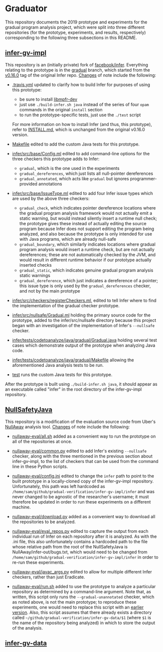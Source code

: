 # Graduator

This repository documents the 2019 prototype and experiments for the gradual
program analysis project, which were split into three different repositories
(for the prototype, experiments, and results, respectively) corresponding to the
following three subsections in this README.

## [infer-gv-impl][]

This repository is an (initially private) fork of [facebook/infer][]. Everything
relating to the prototype is in the [gradual][] branch, which started from the
[v0.16.0][] tag of the original Infer repo. [Changes][infer changes] of note
include the following:

- [.travis.yml][] updated to clarify how to build Infer for purposes of using
  this prototype:

  - be sure to install [libmpfr-dev][]
  - just use `./build-infer.sh java` instead of the series of four `opam`
    commands in the original `install` section
  - to run the prototype-specific tests, just use the `./test` script

  For more information on how to install Infer (and thus, this prototype), refer
  to [INSTALL.md][], which is unchanged from the original v0.16.0 version.

- [Makefile][] edited to add the custom Java tests for this prototype.

- [infer/src/base/Config.ml][] edited to add command-line options for the three
  checkers this prototype adds to Infer:

  - `gradual`, which is the one used in the experiments
  - `gradual_dereferences`, which just lists all null-pointer dereferences
  - `gradual_annotated`, which acts like `gradual` but ignores
    programmer-provided annotations

- [infer/src/base/IssueType.ml][] edited to add four Infer issue types which are
  used by the above three checkers:

  - `gradual_check`, which indicates pointer dereference locations where the
    gradual program analysis framework would not actually emit a static warning,
    but would instead silently insert a runtime null check; the prototype gives
    these instead of actually editing the source program because Infer does not
    support editing the program being analyzed, and also because the prototype
    is only intended for use with Java programs, which are already null-safe
  - `gradual_boundary`, which similarly indicates locations where gradual
    program analysis would insert a runtime check, but are not actually
    dereferences; these are not automatically checked by the JVM, and would
    result in different runtime behavior if our prototype actually inserted
    checks
  - `gradual_static`, which indicates genuine gradual program analysis static
    warnings
  - `gradual_dereference`, which just indicates a dereference of a pointer; this
    issue type is only used by the `gradual_dereferences` checker, and not by
    the main prototype

- [infer/src/checkers/registerCheckers.ml][], edited to tell Infer where to find
  the implementation of the gradual checker prototype.

- [infer/src/nullsafe/Gradual.ml][] holding the primary source code for the
  prototype, added to the infer/src/nullsafe directory because this project
  began with an investigation of the implementation of Infer's `--nullsafe`
  checker.

- [infer/tests/codetoanalyze/java/gradual/Gradual.java][] holding several test
  cases which demonstrate output of the prototype when analyzing Java code.

- [infer/tests/codetoanalyze/java/gradual/Makefile][] allowing the
  aforementioned Java analysis tests to be run.

- [test][] runs the custom Java tests for this prototype.

After the prototype is built using `./build-infer.sh java`, it should appear as
an executable called "infer" in the root directory of the infer-gv-impl
repository.

## [NullSafetyJava][]

This repository is a modification of the evaluation source code from Uber's
[NullAway][] analysis tool. [Changes][nullsafetyjava changes] of note include
the following:

- [nullaway-eval/all.sh][] added as a convenient way to run the prototype on all
  of the repositories at once.

- [nullaway-eval/common.py][] edited to add Infer's existing `--nullsafe`
  checker, along with the three mentioned in the previous section about
  infer-gv-impl, to the list of checkers that can be used from the command line
  in these Python scripts.

- [nullaway-eval/config.ini][] edited to change the `infer` path to point to the
  built prototype in a locally-cloned copy of the infer-gv-impl repository.
  Unfortunately, this path was left hardcoded as
  `/home/sam/github/gradual-verification/infer-gv-impl/infer` and was never
  changed to be agnostic of the researcher's username; it must therefore be
  updated in order to run these experiments on a different machine.

- [nullaway-eval/download.py][] added as a convenient way to download all the
  repositories to be analyzed.

- [nullaway-eval/eval_repos.py][] edited to capture the output from each
  individual run of Infer on each repository after it is analyzed. As with the
  .ini file, this also unfortunately contains a hardcoded path to the file whose
  relative path from the root of the NullSafetyJava is
  NullAway/infer-out/bugs.txt, which would need to be changed from
  `/home/sam/github/gradual-verification/infer-gv-impl/infer` in order to re-run
  these experiments.

- [nullaway-eval/javac_args.py][] edited to allow for multiple different Infer
  checkers, rather than just Eradicate.

- [nullaway-eval/run.sh][] added to use the prototype to analyze a particular
  repository as determined by a command-line argument. Note that, as written,
  this script only runs the `--gradual-unannotated` checker, which as noted
  above, is not the main prototype; to reproduce these experiments, one would
  need to replace this script with an [earlier version][run.sh]. Also, this
  script assumes that there already exists a directory called
  `~/github/gradual-verification/infer-gv-data/$1` (where `$1` is the name of
  the repository being analyzed) in which to store the output of the analysis.

## [infer-gv-data][]

[.travis.yml]: https://github.com/gradual-verification/infer-gv-impl/blob/gradual/.travis.yml
[infer changes]: https://github.com/gradual-verification/infer-gv-impl/compare/v0.16.0...gradual
[infer/src/base/config.ml]: https://github.com/gradual-verification/infer-gv-impl/blob/gradual/infer/src/base/Config.ml
[infer/src/base/config.mli]: https://github.com/gradual-verification/infer-gv-impl/blob/gradual/infer/src/base/Config.mli
[infer/src/base/IssueType.ml]: https://github.com/gradual-verification/infer-gv-impl/blob/gradual/infer/src/base/IssueType.ml
[infer/src/base/IssueType.mli]: https://github.com/gradual-verification/infer-gv-impl/blob/gradual/infer/src/base/IssueType.mli
[infer/src/checkers/registerCheckers.ml]: https://github.com/gradual-verification/infer-gv-impl/blob/gradual/infer/src/checkers/registerCheckers.ml
[infer/src/nullsafe/Gradual.ml]: https://github.com/gradual-verification/infer-gv-impl/blob/gradual/infer/src/nullsafe/Gradual.ml
[infer/tests/codetoanalyze/java/gradual/Gradual.java]: https://github.com/gradual-verification/infer-gv-impl/blob/gradual/infer/tests/codetoanalyze/java/gradual/Gradual.java
[infer/tests/codetoanalyze/java/gradual/Makefile]: https://github.com/gradual-verification/infer-gv-impl/blob/gradual/infer/tests/codetoanalyze/java/gradual/Makefile
[gradual]: https://github.com/gradual-verification/infer-gv-impl/tree/gradual
[facebook/infer]: https://github.com/facebook/infer
[infer-gv-impl]: https://github.com/gradual-verification/infer-gv-impl
[infer-gv-data]: https://github.com/gradual-verification/infer-gv-data
[install.md]: https://github.com/gradual-verification/infer-gv-impl/blob/gradual/INSTALL.md
[libmpfr-dev]: https://github.com/gradual-verification/infer-gv-impl/blob/gradual/.travis.yml#L12
[makefile]: https://github.com/gradual-verification/infer-gv-impl/blob/gradual/Makefile
[nullaway]: https://doi.org/10.5281/zenodo.3267949
[nullaway-eval/all.sh]: https://github.com/gradual-verification/NullSafetyJava/blob/master/nullaway-eval/all.sh
[nullaway-eval/common.py]: https://github.com/gradual-verification/NullSafetyJava/blob/master/nullaway-eval/common.py
[nullaway-eval/config.ini]: https://github.com/gradual-verification/NullSafetyJava/blob/master/nullaway-eval/config.ini
[nullaway-eval/download.py]: https://github.com/gradual-verification/NullSafetyJava/blob/master/nullaway-eval/download.py
[nullaway-eval/eval_repos.py]: https://github.com/gradual-verification/NullSafetyJava/blob/master/nullaway-eval/eval_repos.py
[nullaway-eval/javac_args.py]: https://github.com/gradual-verification/NullSafetyJava/blob/master/nullaway-eval/javac_args.py
[nullaway-eval/run.sh]: https://github.com/gradual-verification/NullSafetyJava/blob/master/nullaway-eval/run.sh
[nullsafetyjava]: https://github.com/gradual-verification/NullSafetyJava
[nullsafetyjava changes]: https://github.com/gradual-verification/NullSafetyJava/compare/ad061a9e8f25f0253e37a42be457b2fb4e24a01a...master
[run.sh]: https://github.com/gradual-verification/NullSafetyJava/blob/7156e1461a16dd0730b4f871056a331274909d8f/nullaway-eval/run.sh
[test]: https://github.com/gradual-verification/infer-gv-impl/blob/gradual/test
[v0.16.0]: https://github.com/facebook/infer/tree/v0.16.0

